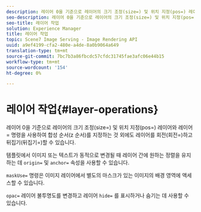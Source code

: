 ```yaml
---
description: 레이어 0을 기준으로 레이어의 크기 조정(size=) 및 위치 지정(pos=) 레이어와 레이어= 명령을 사용하여 합성 순서(z 순서)를 지정하는 것 외에도 레이어를 회전(회전=)하고 뒤집기(뒤집기=)할 수 있습니다.
seo-description: 레이어 0을 기준으로 레이어의 크기 조정(size=) 및 위치 지정(pos=) 레이어와 레이어= 명령을 사용하여 합성 순서(z 순서)를 지정하는 것 외에도 레이어를 회전(회전=)하고 뒤집기(뒤집기=)할 수 있습니다.
seo-title: 레이어 작업
solution: Experience Manager
title: 레이어 작업
topic: Scene7 Image Serving - Image Rendering API
uuid: a9ef4199-cfa2-480e-a4de-8a0b9064a649
translation-type: tm+mt
source-git-commit: 7bc7b3a86fbcdc57cfdc31745fae3afc06e44b15
workflow-type: tm+mt
source-wordcount: '154'
ht-degree: 0%

---
```



# 레이어 작업{#layer-operations}

레이어 0을 기준으로 레이어의 크기 조정(size=) 및 위치 지정(pos=) 레이어와 레이어= 명령을 사용하여 합성 순서(z 순서)를 지정하는 것 외에도 레이어를 회전(회전=)하고 뒤집기(뒤집기=)할 수 있습니다.

템플릿에서 이미지 또는 텍스트가 동적으로 변경될 때 레이어 간에 원하는 정렬을 유지하는 데 `origin=` 및 `anchor=` 속성을 사용할 수 있습니다.

`maskUse=` 명령은 이미지 레이어에서 별도의 마스크가 있는 이미지의 배경 영역에 액세스할 수 있습니다.

`opac=` 레이어 불투명도를 변경하고 레이어 `hide=` 를 표시하거나 숨기는 데 사용할 수 있습니다.
